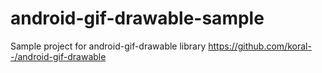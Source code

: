 android-gif-drawable-sample
===========================

Sample project for android-gif-drawable library https://github.com/koral--/android-gif-drawable
